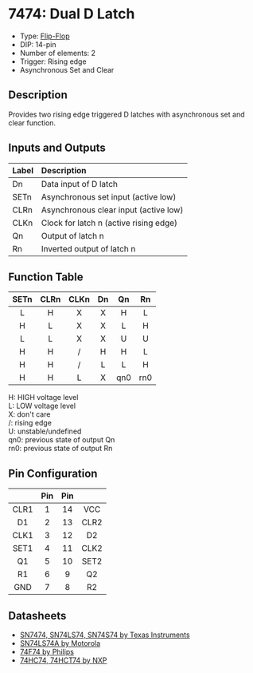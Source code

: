 # 7474: Dual D Latch

- Type: [Flip-Flop](flip_flops.md)
- DIP: 14-pin
- Number of elements: 2
- Trigger: Rising edge
- Asynchronous Set and Clear

## Description

Provides two rising edge triggered D latches with asynchronous set and clear function.

## Inputs and Outputs

| Label | Description                            |
|:----- |:-------------------------------------- |
| Dn    | Data input of D latch                  |
| SETn  | Asynchronous set input (active low)    |
| CLRn  | Asynchronous clear input (active low)  |
| CLKn  | Clock for latch n (active rising edge) |
| Qn    | Output of latch n                      |
| Rn    | Inverted output of latch n             |

## Function Table

| SETn | CLRn | CLKn | Dn  | Qn  | Rn   |
|:----:|:----:|:----:|:---:|:---:|:----:|
| L    | H    | X    | X   | H   | L    |
| H    | L    | X    | X   | L   | H    |
| L    | L    | X    | X   | U   | U    |
| H    | H    | /    | H   | H   | L    |
| H    | H    | /    | L   | L   | H    |
| H    | H    | L    | X   | qn0 | rn0  |

H: HIGH voltage level  
L: LOW voltage level  
X: don't care  
/: rising edge  
U: unstable/undefined  
qn0: previous state of output Qn  
rn0: previous state of output Rn

## Pin Configuration

|      | Pin | Pin |      |
|:----:|:---:|:---:|:----:|
| CLR1 |   1 |  14 | VCC  |
| D1   |   2 |  13 | CLR2 |
| CLK1 |   3 |  12 | D2   |
| SET1 |   4 |  11 | CLK2 |
| Q1   |   5 |  10 | SET2 |
| R1   |   6 |   9 | Q2   |
| GND  |   7 |   8 | R2   |

## Datasheets

- [SN7474, SN74LS74, SN74S74 by Texas Instruments](http://www.farnell.com/datasheets/1831293.pdf)
- [SN74LS74A by Motorola](http://www.cs.smith.edu/~thiebaut/270/datasheets/sn74ls74arev5.pdf)
- [74F74 by Philips](http://www.nxp.com/documents/data_sheet/74F74.pdf)
- [74HC74, 74HCT74 by NXP](http://www.nxp.com/documents/data_sheet/74HC_HCT74.pdf)
